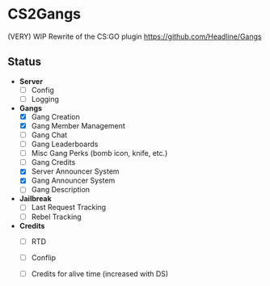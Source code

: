 # CS2Gangs

(VERY) WIP Rewrite of the CS:GO plugin <https://github.com/Headline/Gangs>

## Status

- **Server**
  - [ ] Config
  - [ ] Logging
- **Gangs**
  - [x] Gang Creation
  - [x] Gang Member Management
  - [ ] Gang Chat
  - [ ] Gang Leaderboards
  - [ ] Misc Gang Perks (bomb icon, knife, etc.)
  - [ ] Gang Credits
  - [X] Server Announcer System
  - [X] Gang Announcer System
  - [ ] Gang Description
- **Jailbreak**
  - [ ] Last Request Tracking
  - [ ] Rebel Tracking
- **Credits**
  - [ ] RTD
  - [ ] Conflip
  - [ ] Credits for alive time (increased with DS)
  